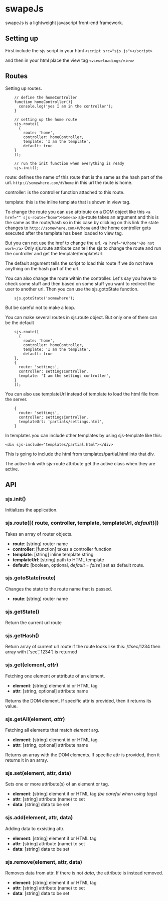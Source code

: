 # swapeJs
swapeJs is a lightweight javascript front-end framework.

## Setting up
First include the sjs script in your html `<script src="sjs.js"></script>`

and then in your html place the view tag `<view>loading</view>`

## Routes
Setting up routes.

```
    // define the homeController
    function homeController(){
      console.log('yes I am in the controller');
    }

    // setting up the home route
    sjs.route([
      {
        route: 'home',
        controller: homeController,
        template: 'I am the template',
        default: true
    }
    ]);

    // run the init function when everything is ready
    sjs.init();
```

route: defines the name of this route that is the same as the hash part of the url. `http://somewhere.com/#/home` in this url the route is home.

controller: is the controller function attached to this route.

template: this is the inline template that is shown in view tag.

To change the route you can use attribute on a DOM object like this `<a href="" sjs-route="home">Home<a>`  sjs-route takes an argument and this is the same as the route/hash  so in this case by clicking on this link the state changes to  `http://somewhere.com/#/home` and the home controller gets executed after the template has been loaded to view tag.

But you can not use the href to change the url. `<a href="#/home">Do not work</a>` Only sjs.route attribute can tell the sjs to change the route and run the controller and get the template/templateUrl.

The default argument tells the script to load this route if we do not have anything on the hash part of the url.

You can also change the route within the controller. Let's say you have to check some stuff and then based on some stuff you want to redirect the user to another url. Then you can use the sjs.gotoState function.

```
    sjs.gotoState('somewhere');
```

But be careful not to make a loop.

You can make several routes in sjs.route object. But only one of them can be the default

```
    sjs.route([
      {
        route: 'home',
        controller: homeController,
        template: 'I am the template',
        default: true
    },
    {
      route: 'settings',
      controller: settingsController,
      template: 'I am the settings controller',
    }
    ]);
```

You can also use templateUrl instead of template to load the html file from the server.

```
    {
      route: 'settings',
      controller: settingsController,
      templateUrl: 'partials/settings.html',
    }
```

In templates you can include other templates by using sjs-template like this:

```
<div sjs-include="templates/partial.html"></div>
```

This is going to include the html from templates/partial.html into that div.

The active link with sjs-route attribute get the active class when they are active.

## API
### sjs.init()
Initializes the application.

### sjs.route([{ route, controller, template, templateUrl, *default*}])
Takes an array of router objects.
- **route**: [string] router name
- **controller**: [function] takes a controller function
- **template**: [string] inline template string
- **templateUrl**: [string] path to HTML template
- **default**: [boolean, optional, _default = false_] set as default route.

### sjs.gotoState(route)
Changes the state to the route name that is passed.
- **route**: [string] router name

### sjs.getState()
Return the current url route

### sjs.getHash()
Return array of current url route if the route looks like this: /#sec/1234 then array with ['sec','1234'] is returned

### sjs.get(element, *attr*)
Fetching one element _or_ attribute of an element.
- **element**: [string] element id or HTML tag
- **attr**: [string, optional] attribute name

Returns the DOM element. If specific attr is provided, then it returns its value.

### sjs.getAll(element, *attr*)
Fetching all elements that match _element_ arg.
- **element**: [string] element id or HTML tag
- **attr**: [string, optional] attribute name

Returns an array with the DOM elements. If specific attr is provided, then it returns it in an array.

### sjs.set(element, attr, data)
Sets one or more attribute(s) of an element or tag.
- **element**: [string] element if or HTML tag _(be careful when using tags)_
- **attr**: [string] attribute (name) to set
- **data**: [string] data to be set

### sjs.add(element, attr, data)
Adding data to exsisting attr.
- **element**: [string] element if or HTML tag
- **attr**: [string] attribute (name) to set
- **data**: [string] data to be set

### sjs.remove(element, attr, data)
Removes data from attr. If there is not _data_, the attribute is instead removed.
- **element**: [string] element if or HTML tag
- **attr**: [string] attribute (name) to set
- **data**: [string] data to be set
